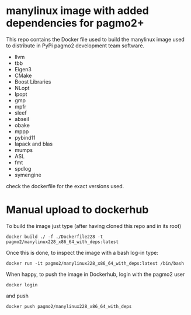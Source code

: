 # manylinux image with added dependencies for pagmo2+ 
This repo contains the Docker file used to build the manylinux image used to distribute in PyPi pagmo2 development team software.

 * llvm
 * tbb
 * Eigen3
 * CMake
 * Boost Libraries 
 * NLopt
 * Ipopt
 * gmp
 * mpfr 
 * sleef
 * abseil
 * obake
 * mppp
 * pybind11
 * lapack and blas
 * mumps
 * ASL
 * fmt
 * spdlog
 * symengine

 check the dockerfile for the exact versions used.
 
 # Manual upload to dockerhub
 To build the image just type (after having cloned this repo and in its root)
 ```
 docker build ./ -f ./Dockerfile228 -t pagmo2/manylinux228_x86_64_with_deps:latest
 ```
 Once this is done, to inspect the image with a bash log-in type:
 ```
 docker run -it pagmo2/manylinux228_x86_64_with_deps:latest /bin/bash
 ```
 When happy, to push the image in Dockerhub, login with the pagmo2 user 
 ```
 docker login
 ```
 and push
 ```
 docker push pagmo2/manylinux228_x86_64_with_deps
 ```

